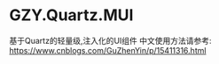 # GZY.Quartz.MUI
基于Quartz的轻量级,注入化的UI组件
中文使用方法请参考:
https://www.cnblogs.com/GuZhenYin/p/15411316.html


